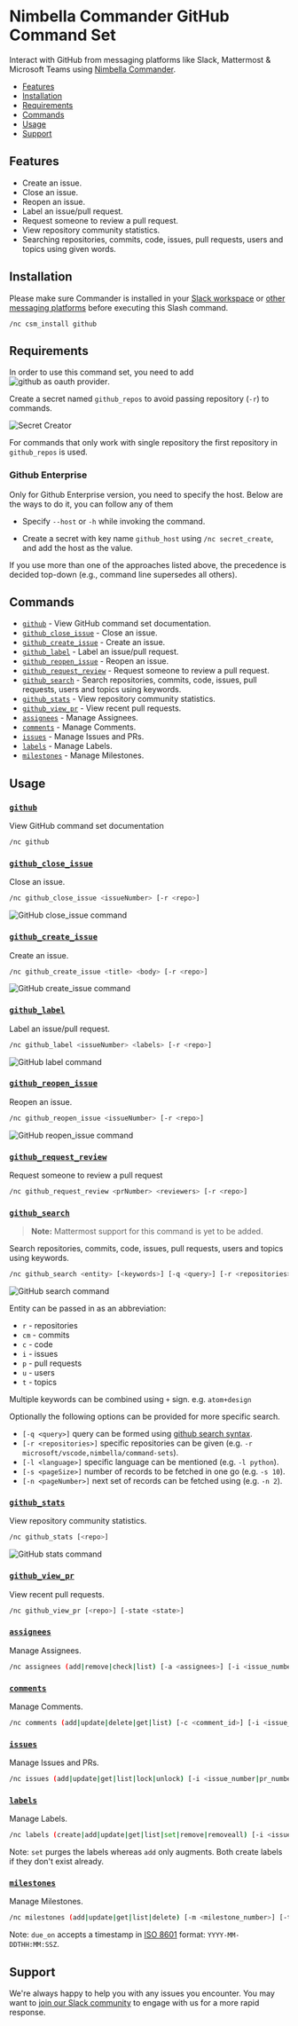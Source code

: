 # Nimbella Commander GitHub Command Set

Interact with GitHub from messaging platforms like Slack, Mattermost & Microsoft Teams using [Nimbella Commander](https://nimbella.com/product/commander).

- [Features](#Features)
- [Installation](#Installation)
- [Requirements](#Requirements)
- [Commands](#Commands)
- [Usage](#Usage)
- [Support](#support)

## Features

- Create an issue.
- Close an issue.
- Reopen an issue.
- Label an issue/pull request.
- Request someone to review a pull request.
- View repository community statistics.
- Searching repositories, commits, code, issues, pull requests, users and topics using given words.

## Installation

Please make sure Commander is installed in your [Slack workspace](https://slack.com/apps/AS833QXL0-nimbella-commander) or [other messaging platforms](../README.md#installation) before executing this Slash command.

```
/nc csm_install github
```

## Requirements

In order to use this command set, you need to add ![github as oauth provider](https://nimbella.com/docs/commander/slack/oauth#adding-github-as-an-oauth-provider).

Create a secret named `github_repos` to avoid passing repository (`-r`) to commands.

![Secret Creator](https://raw.githubusercontent.com/nimbella/command-sets/master/github/screenshots/secret_creator.png)

For commands that only work with single repository the first repository in `github_repos` is used.

### Github Enterprise

Only for Github Enterprise version, you need to specify the host. Below are the ways to do it, you can follow any of them
- Specify `--host` or `-h` while invoking the command.

- Create a secret with key name `github_host` using `/nc secret_create`, and add the host as the value.


If you use more than one of the approaches listed above, the precedence is decided top-down (e.g., command line supersedes all others).
## Commands

- [`github`](#github) - View GitHub command set documentation.
- [`github_close_issue`](#github_close_issue) - Close an issue.
- [`github_create_issue`](#github_create_issue) - Create an issue.
- [`github_label`](#github_label) - Label an issue/pull request.
- [`github_reopen_issue`](#github_reopen_issue) - Reopen an issue.
- [`github_request_review`](#github_request_review) - Request someone to review a pull request.
- [`github_search`](#github_search) - Search repositories, commits, code, issues, pull requests, users and topics using keywords.
- [`github_stats`](#github_stats) - View repository community statistics.
- [`github_view_pr`](#github_view_pr) - View recent pull requests.
- [`assignees`](#assignees) - Manage Assignees.
- [`comments`](#comments) - Manage Comments.
- [`issues`](#issues) - Manage Issues and PRs.
- [`labels`](#labels) - Manage Labels.
- [`milestones`](#milestones) - Manage Milestones.
## Usage

### [`github`](https://github.com/nimbella/command-sets/blob/master/github/packages/github/github.js)

View GitHub command set documentation

```sh
/nc github
```

### [`github_close_issue`](https://github.com/nimbella/command-sets/blob/master/github/packages/github/github_close_issue.js)

Close an issue.

```sh
/nc github_close_issue <issueNumber> [-r <repo>]
```

![GitHub close_issue command](https://raw.githubusercontent.com/nimbella/command-sets/master/github/screenshots/close_issue.png)

### [`github_create_issue`](https://github.com/nimbella/command-sets/blob/master/github/packages/github/github_create_issue.js)

Create an issue.

```sh
/nc github_create_issue <title> <body> [-r <repo>]
```

![GitHub create_issue command](https://raw.githubusercontent.com/nimbella/command-sets/master/github/screenshots/create_issue.png)

### [`github_label`](https://github.com/nimbella/command-sets/blob/master/github/packages/github/github_label.js)

Label an issue/pull request.

```sh
/nc github_label <issueNumber> <labels> [-r <repo>]
```

![GitHub label command](https://raw.githubusercontent.com/nimbella/command-sets/master/github/screenshots/label.png)

### [`github_reopen_issue`](https://github.com/nimbella/command-sets/blob/master/github/packages/github/github_reopen_issue.js)

Reopen an issue.

```sh
/nc github_reopen_issue <issueNumber> [-r <repo>]
```

![GitHub reopen_issue command](https://raw.githubusercontent.com/nimbella/command-sets/master/github/screenshots/reopen_issue.png)

### [`github_request_review`](https://github.com/nimbella/command-sets/blob/master/github/packages/github/github_request_review.js)

Request someone to review a pull request

```sh
/nc github_request_review <prNumber> <reviewers> [-r <repo>]
```

### [`github_search`](https://github.com/nimbella/command-sets/blob/master/github/packages/github/github_search.js)

> **Note:** Mattermost support for this command is yet to be added.

Search repositories, commits, code, issues, pull requests, users and topics using keywords.

```sh
/nc github_search <entity> [<keywords>] [-q <query>] [-r <repositories>] [-l <language>] [-s <pageSize>] [-n <pageNumber>]
```

![GitHub search command](https://raw.githubusercontent.com/nimbella/command-sets/master/github/screenshots/search.png)

Entity can be passed in as an abbreviation:

- `r` - repositories
- `cm` - commits
- `c` - code
- `i` - issues
- `p` - pull requests
- `u` - users
- `t` - topics

Multiple keywords can be combined using `+` sign. e.g. `atom+design`

Optionally the following options can be provided for more specific search.

- `[-q <query>]` query can be formed using [github search syntax](https://help.github.com/en/github/searching-for-information-on-github/understanding-the-search-syntax).
- `[-r <repositories>]` specific repositories can be given (e.g. `-r microsoft/vscode,nimbella/command-sets`).
- `[-l <language>]` specific language can be mentioned (e.g. `-l python`).
- `[-s <pageSize>]` number of records to be fetched in one go (e.g. `-s 10`).
- `[-n <pageNumber>]` next set of records can be fetched using (e.g. `-n 2`).

### [`github_stats`](https://github.com/nimbella/command-sets/blob/master/github/packages/github/github_stats.js)

View repository community statistics.

```sh
/nc github_stats [<repo>]
```

![GitHub stats command](https://raw.githubusercontent.com/nimbella/command-sets/master/github/screenshots/stats.png)

### [`github_view_pr`](https://github.com/nimbella/command-sets/blob/master/github/packages/github/github_view_pr.js)

View recent pull requests.

```sh
/nc github_view_pr [<repo>] [-state <state>]
```

### [`assignees`](/github/packages/github/assignees.js) 
Manage Assignees.
```sh
/nc assignees (add|remove|check|list) [-a <assignees>] [-i <issue_number|pr_number>] [-r <repo>] [-h <host>]
```
### [`comments`](/github/packages/github/comments.js) 
Manage Comments.
```sh
/nc comments (add|update|delete|get|list) [-c <comment_id>] [-i <issue_number|pr_number>] [-b <body>] [-r <repo>] [-h <host>]
```
### [`issues`](/github/packages/github/issues.js) 
Manage Issues and PRs.
```sh
/nc issues (add|update|get|list|lock|unlock) [-i <issue_number|pr_number>] [-a <assignees>] [-t <title>] [-b <body>] [-m <milestone>] [-l <labels>] [-s <state>] [-reason (off-topic|too heated|resolved|spam)] [-list_option (repository|org|user|all)] [-o <org>] [-r <repo>] [-h <host>]
```
### [`labels`](/github/packages/github/labels.js) 
Manage Labels.
```sh
/nc labels (create|add|update|get|list|set|remove|removeall) [-i <issue_number|pr_number>] [-m <milestone_number>] [-l <labels>] [-n <name>] [-new_name] [-c <color>] [-d <description>] [-list_option (repo|issue|milestone)] [-r <repo>] [-h <host>]
```
Note: `set` purges the labels whereas `add` only augments. Both create labels if they don't exist already.
### [`milestones`](/github/packages/github/milestones.js) 
Manage Milestones.
```sh
/nc milestones (add|update|get|list|delete) [-m <milestone_number>] [-t <title>] [-due_on ] [-s <state>] [-d <description>] [-r <repo>] [-h <host>]
```
Note: `due_on` accepts a timestamp in [ISO 8601](https://en.wikipedia.org/wiki/ISO_8601) format: `YYYY-MM-DDTHH:MM:SSZ`.

## Support

We're always happy to help you with any issues you encounter. You may want to [join our Slack community](https://nimbella-community.slack.com/) to engage with us for a more rapid response.
